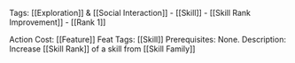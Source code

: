 Tags: [[Exploration]] & [[Social Interaction]] - [[Skill]] - [[Skill Rank Improvement]] - [[Rank 1]]

Action Cost: [[Feature]] 
Feat Tags: [[Skill]] 
Prerequisites: None.
Description: Increase [[Skill Rank]] of a skill from [[Skill Family]]